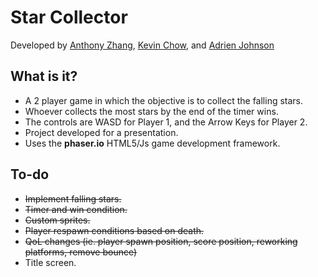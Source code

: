 # Star Collector

Developed by <a href="https://github.com/zhanga" target="_blank">Anthony Zhang</a>, <a href="https://github.com/chowkevin" target="_blank">Kevin Chow</a>, and <a href="https://github.com/AdrienMakes" target="_blank">Adrien Johnson</a>

## What is it?
* A 2 player game in which the objective is to collect the falling stars.
* Whoever collects the most stars by the end of the timer wins.
* The controls are WASD for Player 1, and the Arrow Keys for Player 2.
* Project developed for a presentation.
* Uses the **phaser.io** HTML5/Js game development framework.

## To-do
* ~~Implement falling stars.~~
* ~~Timer and win condition.~~
* ~~Custom sprites.~~
* ~~Player respawn conditions based on death.~~
* ~~QoL changes (ie. player spawn position, score position, reworking platforms, remove bounce)~~
* Title screen.
